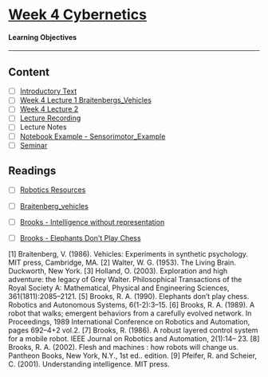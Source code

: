 # [Week 4 Cybernetics](https://canvas.sussex.ac.uk/courses/31028/pages/week-4-sensorimotor-behaviour-2?module_item_id=1498247)
#### Learning Objectives


---

## Content
- [ ] [Introductory Text](https://canvas.sussex.ac.uk/courses/31028/pages/week-4-sensorimotor-behaviour-2?module_item_id=1498247)
- [ ] [Week 4 Lecture 1 Braitenbergs_Vehicles](https://canvas.sussex.ac.uk/courses/31028/files/5585187?wrap=1)
- [ ] [Week 4 Lecture 2]()
- [ ] [Lecture Recording](https://sussex.cloud.panopto.eu/Panopto/Pages/Viewer.aspx?id=6494b641-a509-498a-bc88-b28900e9d23b)
- [ ] Lecture Notes []()
- [ ] [Notebook Example - Sensorimotor_Example]()
- [ ] [Seminar]()

## Readings
- [ ] [Robotics Resources](https://canvas.sussex.ac.uk/courses/31028/pages/robotics-resources?wrap=1)
- [ ] [Braitenberg_vehicles](https://canvas.sussex.ac.uk/courses/31028/files/5539225?wrap=1)
- [ ] [Brooks - Intelligence without representation](https://canvas.sussex.ac.uk/courses/31028/files/5539781?wrap=1)
- [ ] [Brooks - Elephants Don't Play Chess](https://canvas.sussex.ac.uk/courses/31028/files/5539218?wrap=1)



[1] Braitenberg, V. (1986). Vehicles: Experiments in synthetic psychology. MIT press, Cambridge, MA.
[2] Walter, W. G. (1953). The Living Brain. Duckworth, New York.
[3] Holland, O. (2003). Exploration and high adventure: the legacy of Grey Walter. Philosophical Transactions of the Royal Society A: Mathematical, Physical and Engineering Sciences, 361(1811):2085–2121.
[5] Brooks, R. A. (1990). Elephants don’t play chess. Robotics and Autonomous Systems, 6(1-2):3–15.
[6] Brooks, R. A. (1989). A robot that walks; emergent behaviors from a carefully evolved network. In Proceedings, 1989 International Conference on Robotics and Automation, pages 692–4+2 vol.2.
[7] Brooks, R. (1986). A robust layered control system for a mobile robot. IEEE Journal on Robotics and Automation, 2(1):14– 23.
[8] Brooks, R. A. (2002). Flesh and machines : how robots will change us. Pantheon Books, New York, N.Y., 1st ed.. edition.
[9] Pfeifer, R. and Scheier, C. (2001). Understanding intelligence. MIT press.


